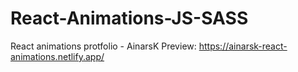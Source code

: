 # React-Animations-JS-SASS

React animations protfolio - AinarsK
Preview: https://ainarsk-react-animations.netlify.app/
